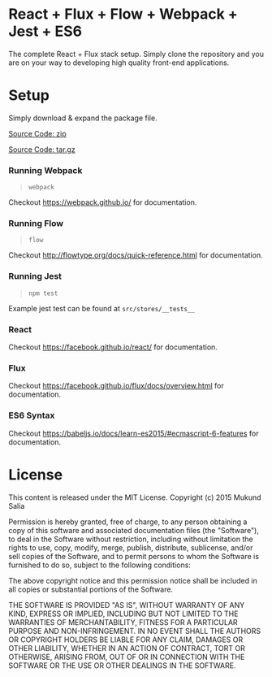# React + Flux + Flow + Webpack + Jest + ES6
The complete React + Flux stack setup. Simply clone the repository and you are on your way to developing high quality front-end applications.

# Setup
Simply download & expand the package file.

[Source Code: zip](https://github.com/msalia/react-flux-flow-webpack-jest-es6/archive/v1.0.0.zip "Source Code: zip")

[Source Code: tar.gz](https://github.com/msalia/react-flux-flow-webpack-jest-es6/archive/v1.0.0.tar.gz "Source Code: tar.gz")

### Running Webpack
> `webpack`

Checkout https://webpack.github.io/ for documentation.

### Running Flow
> `flow`

Checkout http://flowtype.org/docs/quick-reference.html for documentation.

### Running Jest
> `npm test`

Example jest test can be found at `src/stores/__tests__`

### React
Checkout https://facebook.github.io/react/ for documentation.

### Flux
Checkout https://facebook.github.io/flux/docs/overview.html for documentation.

### ES6 Syntax
Checkout https://babeljs.io/docs/learn-es2015/#ecmascript-6-features for documentation.

# License
This content is released under the MIT License. Copyright (c) 2015 Mukund Salia

Permission is hereby granted, free of charge, to any person obtaining a copy
of this software and associated documentation files (the "Software"), to deal
in the Software without restriction, including without limitation the rights
to use, copy, modify, merge, publish, distribute, sublicense, and/or sell
copies of the Software, and to permit persons to whom the Software is
furnished to do so, subject to the following conditions:

The above copyright notice and this permission notice shall be included in
all copies or substantial portions of the Software.

THE SOFTWARE IS PROVIDED "AS IS", WITHOUT WARRANTY OF ANY KIND, EXPRESS OR
IMPLIED, INCLUDING BUT NOT LIMITED TO THE WARRANTIES OF MERCHANTABILITY,
FITNESS FOR A PARTICULAR PURPOSE AND NON-INFRINGEMENT. IN NO EVENT SHALL THE
AUTHORS OR COPYRIGHT HOLDERS BE LIABLE FOR ANY CLAIM, DAMAGES OR OTHER
LIABILITY, WHETHER IN AN ACTION OF CONTRACT, TORT OR OTHERWISE, ARISING FROM,
OUT OF OR IN CONNECTION WITH THE SOFTWARE OR THE USE OR OTHER DEALINGS IN
THE SOFTWARE.
